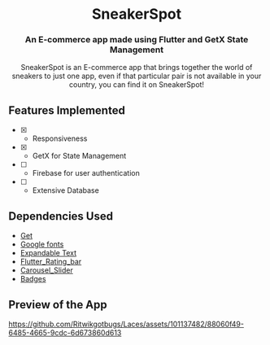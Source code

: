 <h1 align="center">
SneakerSpot
</h1>
<h3 align="center">
An E-commerce app made using Flutter and GetX State Management
</h3>
<p align="center">SneakerSpot is an E-commerce app that brings together the world of sneakers to just one app, even if that particular pair is not available in your country, you can find it on SneakerSpot!</p>

## Features Implemented
- [x] - Responsiveness
- [x] - GetX for State Management
- [ ] - Firebase for user authentication
- [ ] - Extensive Database

## Dependencies Used

- [Get](https://pub.dev/packages/get)
- [Google fonts](https://pub.dev/packages/google_fonts)
- [Expandable Text](https://pub.dev/packages/expandable_text)
- [Flutter_Rating_bar](https://pub.dev/packages/flutter_rating_bar)
- [Carousel_Slider](https://pub.dev/packages/carousel_slider)
- [Badges](https://pub.dev/packages/badges)

## Preview of the App
https://github.com/Ritwikgotbugs/Laces/assets/101137482/88060f49-6485-4665-9cdc-6d673860d613
